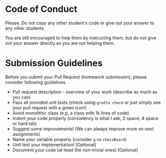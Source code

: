 # Code of Conduct

Please. Do not copy any other student's code or give out your answer to any other students.

You are still encouraged to help them by instructing them; but do not give out
your answer directly as you are not helping them.

# Submission Guidelines

Before you submit your Pull Request (homework submission), please consider following guidelines.

* Pull request description - overview of your work (describe as much as you can)
* Pass all provided unit tests (check using `gradle check` or just simply see your pull request with a green icon!)
* Avoid monolithic class (e.g. a class with 1k lines of code)
* Indent your code properly (consistency is what I ask, 2 space, 4 space or hard tab)
* Suggest some improvements! (We can always improve more on next assignments)
* Name your variable properly (consider `g` vs `chessBoard`)
* Unit test your implementation! [Optional]
* Document your code (at least the non-trivial ones) [Optional]
